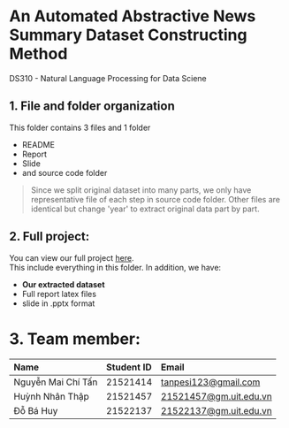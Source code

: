 # An Automated Abstractive News Summary Dataset Constructing Method 
DS310 - Natural Language Processing for Data Sciene 

## 1. File and folder organization
This folder contains 3 files and 1 folder
- README
- Report
- Slide
- and source code folder

> Since we split original dataset into many parts, we only have representative file of each step in source code folder. Other files are identical but change 'year' to extract original data part by part.

## 2. Full project:
You can view our full project [here](https://drive.google.com/drive/folders/1mSpafMSHj8uiQzdHuUTROWckeocmMFUN).  
This include everything in this folder. In addition, we have:
- **Our extracted dataset**
- Full report latex files
- slide in .pptx format

# 3. Team member:
| Name | Student ID | Email |
|:---|:---|:---
| Nguyễn Mai Chí Tấn | 21521414 | tanpesi123@gmail.com |
| Huỳnh Nhân Thập | 21521457 | 21521457@gm.uit.edu.vn |
| Đỗ Bá Huy | 21522137 | 21522137@gm.uit.edu.vn |



